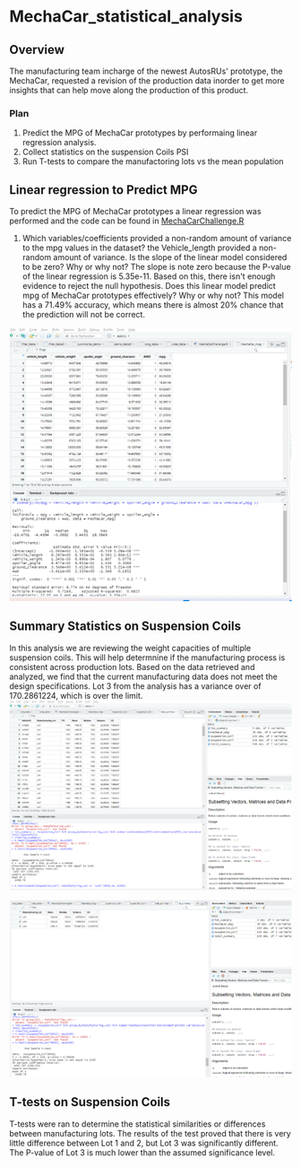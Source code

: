 # MechaCar_statistical_analysis

## Overview

The manufacturing team incharge of the newest AutosRUs' prototype, the MechaCar, requested a revision of the production data inorder to get more insights that can help move along the production of this product. 

### Plan
1. Predict the MPG of MechaCar prototypes by performaing linear regression analysis. 
2. Collect statistics on the suspension Coils PSI
3. Run T-tests to compare the manufactoring lots vs the mean population

## Linear regression to Predict MPG
To predict the MPG of MechaCar prototypes a linear regression was performed and the code can be found in [MechaCarChallenge.R](https://github.com/lina2285/MechaCar_statistical_analysis/blob/main/R-Analysis/MechaCarChallenge.R)

1. Which variables/coefficients provided a non-random amount of variance to the mpg values in the dataset? the Vehicle_length provided a non-random amount of variance. 
Is the slope of the linear model considered to be zero? Why or why not? The slope is note zero because the P-value of the linear regression is 5.35e-11.  Based on this, there isn't enough evidence to reject the null hypothesis. 
Does this linear model predict mpg of MechaCar prototypes effectively? Why or why not? This model has a 71.49% accuracy, which means there is almost 20% chance that the prediction will not be correct. 

![Linear regression output](https://github.com/lina2285/MechaCar_statistical_analysis/blob/main/R-Analysis/linear%20regression%20output.png)

## Summary Statistics on Suspension Coils

In this analysis we are reviewing the weight capacities of multiple suspension coils.  This will help determnine if the manufacturing process is consistent across production lots. Based on the data retrieved and analyzed, we find that the current manufacturing data does not meet the design specifications. Lot 3 from the analysis has a variance over of 170.2861224, which is over the limit. 
![Total_Summary](https://github.com/lina2285/MechaCar_statistical_analysis/blob/main/R-Analysis/Total_summary.png)

![Lot_Summary](https://github.com/lina2285/MechaCar_statistical_analysis/blob/main/R-Analysis/Lot_summary.png)

## T-tests on Suspension Coils

T-tests were ran to determine the statistical similarities or differences between manufacturing lots.  The results of the test proved that there is very little difference between Lot 1 and 2, but Lot 3 was significantly different. The P-value of Lot 3 is much lower than the assumed significance level. 
